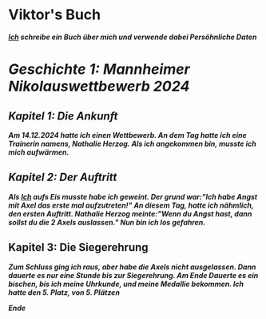 
# Viktor's Buch

***[Ich](https://github.com/viktor-chiarcos) schreibe ein Buch über mich und verwende dabei Persöhnliche Daten***

# ***Geschichte 1: Mannheimer Nikolauswettbewerb 2024***

## ***Kapitel 1: Die Ankunft***

***Am 14.12.2024 hatte ich einen Wettbewerb.
An dem Tag hatte ich eine Trainerin namens, Nathalie Herzog.
Als ich angekommen bin, musste ich mich aufwärmen.***

## ***Kapitel 2: Der Auftritt***

***Als [Ich](https://github.com/viktor-chiarcos) aufs Eis musste habe ich geweint.
Der grund war:"Ich habe Angst mit Axel das erste mal aufzutreten!"
An diesem Tag, hatte ich nähmlich, den ersten Auftritt.
Nathalie Herzog meinte:"Wenn du Angst hast, dann sollst du die 2 Axels auslassen."
Nun bin ich los gefahren.***

## Kapitel 3: Die Siegerehrung

***Zum Schluss ging ich raus, aber habe die Axels nicht ausgelassen.
Dann dauerte es nur eine Stunde bis zur Siegerehrung.
Am Ende Dauerte es ein bischen, bis ich meine Uhrkunde, und meine Medallie bekommen.
Ich hatte den 5. Platz, von 5. Plätzen*** 

***Ende***
